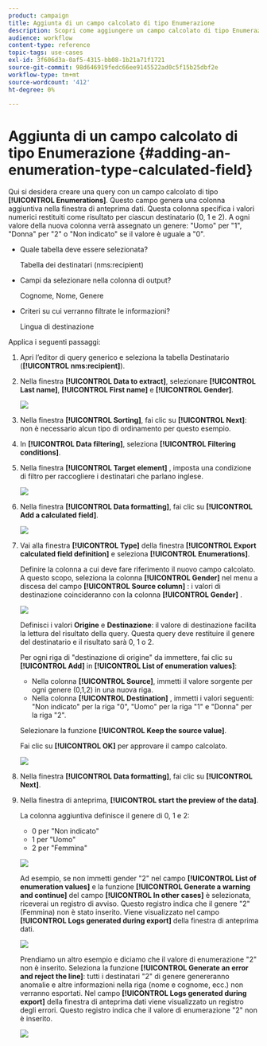 ```yaml
---
product: campaign
title: Aggiunta di un campo calcolato di tipo Enumerazione
description: Scopri come aggiungere un campo calcolato di tipo Enumerazione
audience: workflow
content-type: reference
topic-tags: use-cases
exl-id: 3f606d3a-0af5-4315-bb08-1b21a71f1721
source-git-commit: 98d646919fedc66ee9145522ad0c5f15b25dbf2e
workflow-type: tm+mt
source-wordcount: '412'
ht-degree: 0%

---
```


# Aggiunta di un campo calcolato di tipo Enumerazione {#adding-an-enumeration-type-calculated-field}

Qui si desidera creare una query con un campo calcolato di tipo **[!UICONTROL Enumerations]**. Questo campo genera una colonna aggiuntiva nella finestra di anteprima dati. Questa colonna specifica i valori numerici restituiti come risultato per ciascun destinatario (0, 1 e 2). A ogni valore della nuova colonna verrà assegnato un genere: &quot;Uomo&quot; per &quot;1&quot;, &quot;Donna&quot; per &quot;2&quot; o &quot;Non indicato&quot; se il valore è uguale a &quot;0&quot;.

* Quale tabella deve essere selezionata?

   Tabella dei destinatari (nms:recipient)

* Campi da selezionare nella colonna di output?

   Cognome, Nome, Genere

* Criteri su cui verranno filtrate le informazioni?

   Lingua di destinazione

Applica i seguenti passaggi:

1. Apri l’editor di query generico e seleziona la tabella Destinatario (**[!UICONTROL nms:recipient]**).
1. Nella finestra **[!UICONTROL Data to extract]**, selezionare **[!UICONTROL Last name]**, **[!UICONTROL First name]** e **[!UICONTROL Gender]**.

   ![](assets/query_editor_nveau_73.png)

1. Nella finestra **[!UICONTROL Sorting]**, fai clic su **[!UICONTROL Next]**: non è necessario alcun tipo di ordinamento per questo esempio.
1. In **[!UICONTROL Data filtering]**, seleziona **[!UICONTROL Filtering conditions]**.
1. Nella finestra **[!UICONTROL Target element]** , imposta una condizione di filtro per raccogliere i destinatari che parlano inglese.

   ![](assets/query_editor_nveau_74.png)

1. Nella finestra **[!UICONTROL Data formatting]**, fai clic su **[!UICONTROL Add a calculated field]**.

   ![](assets/query_editor_nveau_75.png)

1. Vai alla finestra **[!UICONTROL Type]** della finestra **[!UICONTROL Export calculated field definition]** e seleziona **[!UICONTROL Enumerations]**.

   Definire la colonna a cui deve fare riferimento il nuovo campo calcolato. A questo scopo, seleziona la colonna **[!UICONTROL Gender]** nel menu a discesa del campo **[!UICONTROL Source column]** : i valori di destinazione coincideranno con la colonna **[!UICONTROL Gender]** .

   ![](assets/query_editor_nveau_76.png)

   Definisci i valori **Origine** e **Destinazione**: il valore di destinazione facilita la lettura del risultato della query. Questa query deve restituire il genere del destinatario e il risultato sarà 0, 1 o 2.

   Per ogni riga di &quot;destinazione di origine&quot; da immettere, fai clic su **[!UICONTROL Add]** in **[!UICONTROL List of enumeration values]**:

   * Nella colonna **[!UICONTROL Source]**, immetti il valore sorgente per ogni genere (0,1,2) in una nuova riga.
   * Nella colonna **[!UICONTROL Destination]** , immetti i valori seguenti: &quot;Non indicato&quot; per la riga &quot;0&quot;, &quot;Uomo&quot; per la riga &quot;1&quot; e &quot;Donna&quot; per la riga &quot;2&quot;.

   Selezionare la funzione **[!UICONTROL Keep the source value]**.

   Fai clic su **[!UICONTROL OK]** per approvare il campo calcolato.

   ![](assets/query_editor_nveau_77.png)

1. Nella finestra **[!UICONTROL Data formatting]**, fai clic su **[!UICONTROL Next]**.
1. Nella finestra di anteprima, **[!UICONTROL start the preview of the data]**.

   La colonna aggiuntiva definisce il genere di 0, 1 e 2:

   * 0 per &quot;Non indicato&quot;
   * 1 per &quot;Uomo&quot;
   * 2 per &quot;Femmina&quot;

   ![](assets/query_editor_nveau_78.png)

   Ad esempio, se non immetti gender &quot;2&quot; nel campo **[!UICONTROL List of enumeration values]** e la funzione **[!UICONTROL Generate a warning and continue]** del campo **[!UICONTROL In other cases]** è selezionata, riceverai un registro di avviso. Questo registro indica che il genere &quot;2&quot; (Femmina) non è stato inserito. Viene visualizzato nel campo **[!UICONTROL Logs generated during export]** della finestra di anteprima dati.

   ![](assets/query_editor_nveau_79.png)

   Prendiamo un altro esempio e diciamo che il valore di enumerazione &quot;2&quot; non è inserito. Seleziona la funzione **[!UICONTROL Generate an error and reject the line]**: tutti i destinatari &quot;2&quot; di genere genereranno anomalie e altre informazioni nella riga (nome e cognome, ecc.) non verranno esportati. Nel campo **[!UICONTROL Logs generated during export]** della finestra di anteprima dati viene visualizzato un registro degli errori. Questo registro indica che il valore di enumerazione &quot;2&quot; non è inserito.

   ![](assets/query_editor_nveau_80.png)
